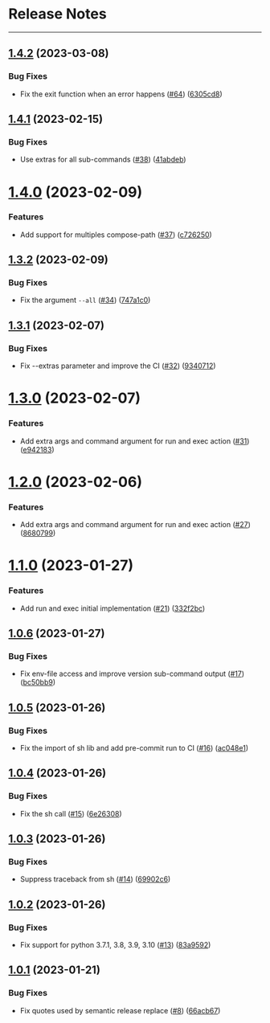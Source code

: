 # Release Notes
---

## [1.4.2](https://github.com/osl-incubator/containers-sugar/compare/1.4.1...1.4.2) (2023-03-08)


### Bug Fixes

* Fix the exit function when an error happens ([#64](https://github.com/osl-incubator/containers-sugar/issues/64)) ([6305cd8](https://github.com/osl-incubator/containers-sugar/commit/6305cd8189b2745c56c87f80c53f118965358226))

## [1.4.1](https://github.com/osl-incubator/containers-sugar/compare/1.4.0...1.4.1) (2023-02-15)


### Bug Fixes

* Use extras for all sub-commands ([#38](https://github.com/osl-incubator/containers-sugar/issues/38)) ([41abdeb](https://github.com/osl-incubator/containers-sugar/commit/41abdebc51c24cd1d4739c66d9595b8dd404c355))

# [1.4.0](https://github.com/osl-incubator/containers-sugar/compare/1.3.2...1.4.0) (2023-02-09)


### Features

* Add support for multiples compose-path ([#37](https://github.com/osl-incubator/containers-sugar/issues/37)) ([c726250](https://github.com/osl-incubator/containers-sugar/commit/c7262501235453641adbf735d93be9bed22193a6))

## [1.3.2](https://github.com/osl-incubator/containers-sugar/compare/1.3.1...1.3.2) (2023-02-09)


### Bug Fixes

* Fix the argument `--all` ([#34](https://github.com/osl-incubator/containers-sugar/issues/34)) ([747a1c0](https://github.com/osl-incubator/containers-sugar/commit/747a1c021e55de753f4f28ad3dc4cb49c7f5ce01))

## [1.3.1](https://github.com/osl-incubator/containers-sugar/compare/1.3.0...1.3.1) (2023-02-07)


### Bug Fixes

* Fix --extras parameter and improve the CI ([#32](https://github.com/osl-incubator/containers-sugar/issues/32)) ([9340712](https://github.com/osl-incubator/containers-sugar/commit/9340712a9a9c65c07f9ff9ad732a47f6d3dc0d0d))

# [1.3.0](https://github.com/osl-incubator/containers-sugar/compare/1.2.0...1.3.0) (2023-02-07)


### Features

* Add extra args and command argument for run and exec action ([#31](https://github.com/osl-incubator/containers-sugar/issues/31)) ([e942183](https://github.com/osl-incubator/containers-sugar/commit/e94218374632e98839c49e62a288c7618fe10b43))

# [1.2.0](https://github.com/osl-incubator/containers-sugar/compare/1.1.0...1.2.0) (2023-02-06)


### Features

* Add extra args and command argument for run and exec action ([#27](https://github.com/osl-incubator/containers-sugar/issues/27)) ([8680799](https://github.com/osl-incubator/containers-sugar/commit/8680799ae7bdbbe57281180f0bd2d2461445cbbc))

# [1.1.0](https://github.com/osl-incubator/containers-sugar/compare/1.0.6...1.1.0) (2023-01-27)


### Features

* Add run and exec initial implementation ([#21](https://github.com/osl-incubator/containers-sugar/issues/21)) ([332f2bc](https://github.com/osl-incubator/containers-sugar/commit/332f2bce7d7c6945707ffe128619bc9bda2b8548))

## [1.0.6](https://github.com/osl-incubator/containers-sugar/compare/1.0.5...1.0.6) (2023-01-27)


### Bug Fixes

* Fix env-file access and improve version sub-command output ([#17](https://github.com/osl-incubator/containers-sugar/issues/17)) ([bc50bb9](https://github.com/osl-incubator/containers-sugar/commit/bc50bb9b2d7dcaf87e847f794c296b82dff7a4e9))

## [1.0.5](https://github.com/osl-incubator/containers-sugar/compare/1.0.4...1.0.5) (2023-01-26)


### Bug Fixes

* Fix the import of sh lib and add pre-commit run to CI ([#16](https://github.com/osl-incubator/containers-sugar/issues/16)) ([ac048e1](https://github.com/osl-incubator/containers-sugar/commit/ac048e189ecf553277246f34fa9b6f67010dc7ca))

## [1.0.4](https://github.com/osl-incubator/containers-sugar/compare/1.0.3...1.0.4) (2023-01-26)


### Bug Fixes

* Fix the sh call ([#15](https://github.com/osl-incubator/containers-sugar/issues/15)) ([6e26308](https://github.com/osl-incubator/containers-sugar/commit/6e263088458ece50bd66d9a3575ed5d0cec51f8a))

## [1.0.3](https://github.com/osl-incubator/containers-sugar/compare/1.0.2...1.0.3) (2023-01-26)


### Bug Fixes

* Suppress traceback from sh ([#14](https://github.com/osl-incubator/containers-sugar/issues/14)) ([69902c6](https://github.com/osl-incubator/containers-sugar/commit/69902c6372ec55cc36bbdd87e0f594c733163886))

## [1.0.2](https://github.com/osl-incubator/containers-sugar/compare/1.0.1...1.0.2) (2023-01-26)


### Bug Fixes

* Fix support for python 3.7.1, 3.8, 3.9, 3.10 ([#13](https://github.com/osl-incubator/containers-sugar/issues/13)) ([83a9592](https://github.com/osl-incubator/containers-sugar/commit/83a9592e06b7fabc7a0f260b38a58267488a070e))

## [1.0.1](https://github.com/osl-incubator/containers-sugar/compare/1.0.0...1.0.1) (2023-01-21)


### Bug Fixes

* Fix quotes used by semantic release replace ([#8](https://github.com/osl-incubator/containers-sugar/issues/8)) ([66acb67](https://github.com/osl-incubator/containers-sugar/commit/66acb67b9275a2afea48b6dd97b143edfff80be1))
